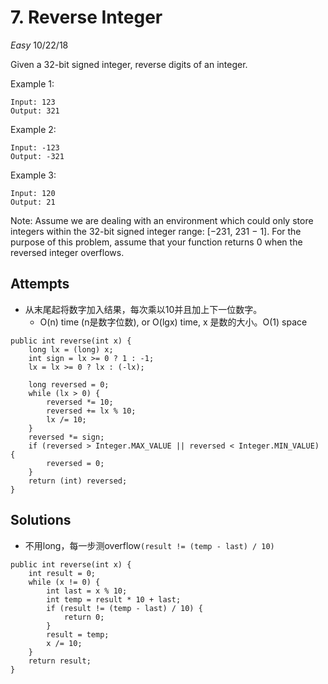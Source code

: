 # 7. Reverse Integer
*Easy*
10/22/18

Given a 32-bit signed integer, reverse digits of an integer.

Example 1:
```
Input: 123
Output: 321
```
Example 2:
```
Input: -123
Output: -321
```
Example 3:
```
Input: 120
Output: 21
```
Note:
Assume we are dealing with an environment which could only store integers within the 32-bit signed integer range: [−231,  231 − 1]. For the purpose of this problem, assume that your function returns 0 when the reversed integer overflows.

## Attempts
* 从末尾起将数字加入结果，每次乘以10并且加上下一位数字。
  - O(n) time (n是数字位数), or O(lgx) time, x 是数的大小。O(1) space
```
public int reverse(int x) {
    long lx = (long) x;
    int sign = lx >= 0 ? 1 : -1;
    lx = lx >= 0 ? lx : (-lx);

    long reversed = 0;
    while (lx > 0) {
        reversed *= 10;
        reversed += lx % 10;
        lx /= 10;
    }
    reversed *= sign;
    if (reversed > Integer.MAX_VALUE || reversed < Integer.MIN_VALUE) {
        reversed = 0;
    }
    return (int) reversed;
}
```
## Solutions
* 不用long，每一步测overflow```(result != (temp - last) / 10)```
```
public int reverse(int x) {
    int result = 0;
    while (x != 0) {
        int last = x % 10;
        int temp = result * 10 + last;
        if (result != (temp - last) / 10) {
            return 0;
        }
        result = temp;
        x /= 10;
    }
    return result;
}
```
